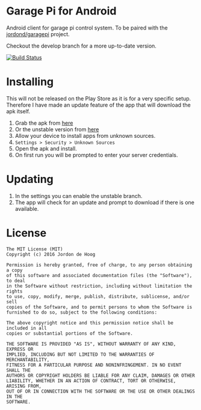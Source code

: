 # Garage Pi for Android
Android client for garage pi control system.  To be paired with the [jordond/garagepi](http://github.com/jordond/garagepi) project.

Checkout the develop branch for a more up-to-date version.

[![Build Status](https://ci.hoogit.ca/buildStatus/icon?job=GaragePi.android.master)](https://ci.hoogit.ca/job/GaragePi.android.master/)

# Installing
This will not be released on the Play Store as it is for a very specific setup.  Therefore I have made an update feature of the app that will download the apk itself.

1. Grab the apk from [here](https://ci.hoogit.ca/job/GaragePi.android.master/lastSuccessfulBuild/artifact/app/build/outputs/apk/app-release.apk)
  1. Or the unstable version from [here](https://ci.hoogit.ca/job/GaragePi.android.develop/lastSuccessfulBuild/artifact/app/build/outputs/apk/app-release.apk)
2. Allow your device to install apps from unknown sources.
  2. `Settings > Security > Unknown Sources`
3. Open the apk and install.
4. On first run you will be prompted to enter your server credentials.

# Updating
1. In the settings you can enable the unstable branch.
2. The app will check for an update and prompt to download if there is one available.

# License

```
The MIT License (MIT)
Copyright (c) 2016 Jordon de Hoog

Permission is hereby granted, free of charge, to any person obtaining a copy
of this software and associated documentation files (the "Software"), to deal
in the Software without restriction, including without limitation the rights
to use, copy, modify, merge, publish, distribute, sublicense, and/or sell
copies of the Software, and to permit persons to whom the Software is
furnished to do so, subject to the following conditions:

The above copyright notice and this permission notice shall be included in all
copies or substantial portions of the Software.

THE SOFTWARE IS PROVIDED "AS IS", WITHOUT WARRANTY OF ANY KIND, EXPRESS OR
IMPLIED, INCLUDING BUT NOT LIMITED TO THE WARRANTIES OF MERCHANTABILITY,
FITNESS FOR A PARTICULAR PURPOSE AND NONINFRINGEMENT. IN NO EVENT SHALL THE
AUTHORS OR COPYRIGHT HOLDERS BE LIABLE FOR ANY CLAIM, DAMAGES OR OTHER
LIABILITY, WHETHER IN AN ACTION OF CONTRACT, TORT OR OTHERWISE, ARISING FROM,
OUT OF OR IN CONNECTION WITH THE SOFTWARE OR THE USE OR OTHER DEALINGS IN THE
SOFTWARE.
```
